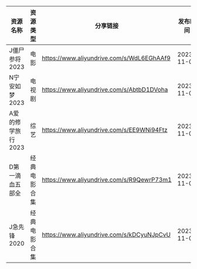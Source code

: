 | 资源名称        | 资源类型   | 分享链接                                      | 发布时间       |
| ----------- | ------ | ----------------------------------------- | ---------- |
| J僵尸参将2023   | 电影     | https://www.aliyundrive.com/s/WdL6EGhAAf9 | 2023-11-07 |
| N宁安如梦2023   | 电视剧    | https://www.aliyundrive.com/s/AbtbD1DVoha | 2023-11-07 |
| A爱的修学旅行2023 | 综艺     | https://www.aliyundrive.com/s/EE9WNi94Ftz | 2023-11-07 |
| D第一滴血五部全    | 经典电影合集 | https://www.aliyundrive.com/s/R9QewrP73m1 | 2023-11-07 |
| J急先锋2020    | 经典电影合集 | https://www.aliyundrive.com/s/kDCyuNJpCvU | 2023-11-07 |
